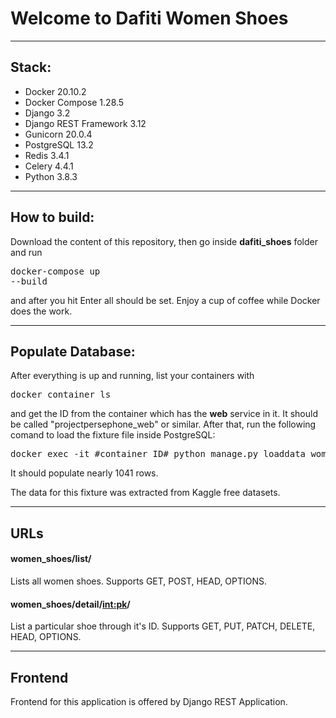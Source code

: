 # Welcome to Dafiti Women Shoes

---

## Stack:
<ul>
    <li>Docker 20.10.2</li>
    <li>Docker Compose 1.28.5</li>
    <li>Django 3.2</li>
    <li>Django REST Framework 3.12</li>
    <li>Gunicorn 20.0.4</li>
    <li>PostgreSQL 13.2</li>
    <li>Redis 3.4.1</li>
    <li>Celery 4.4.1</li>
    <li>Python 3.8.3</li>
</ul>

---

## How to build:

Download the content of this repository, then go inside <strong>dafiti_shoes</strong> folder and run <pre>docker-compose up --build</pre> and after you hit Enter all should be set. Enjoy a cup of coffee while Docker does the work.

---

## Populate Database:

After everything is up and running, list your containers with <pre>docker container ls</pre> and get the ID from the container which has the <strong>web</strong> service in it. It should be called "projectpersephone_web" or similar. After that, run the following comand to load the fixture file inside PostgreSQL:
<pre>docker exec -it #container ID# python manage.py loaddata women_shoes/fixtures/women_shoes.json</pre>
It should populate nearly 1041 rows.

The data for this fixture was extracted from Kaggle free datasets.

---

## URLs

#### women_shoes/list/

Lists all women shoes. Supports GET, POST, HEAD, OPTIONS.

#### women_shoes/detail/<int:pk>/

List a particular shoe through it's ID. Supports GET, PUT, PATCH, DELETE, HEAD, OPTIONS.

---

## Frontend

Frontend for this application is offered by Django REST Application.